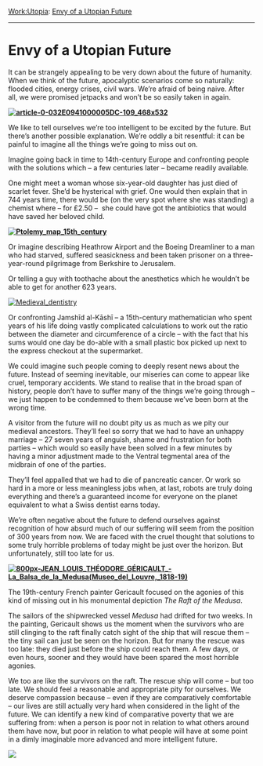 [Work:](https://www.theschooloflife.com/thebookoflife/category/work/)[Utopia](https://www.theschooloflife.com/thebookoflife/category/work/utopia/): [Envy of a Utopian Future](https://www.theschooloflife.com/thebookoflife/envy-of-the-future/)

* * *

# Envy of a Utopian Future

It can be strangely appealing to be very down about the future of humanity. When we think of the future, apocalyptic scenarios come so naturally: flooded cities, energy crises, civil wars. We’re afraid of being naive. After all, we were promised jetpacks and won’t be so easily taken in again.

**[![article-0-032E0941000005DC-109_468x532](https://www.theschooloflife.com/thebookoflife/wp-content/uploads/2015/07/article-0-032E0941000005DC-109_468x532.jpg)](http://www.thebookoflife.org/wp-content/uploads/2015/07/article-0-032E0941000005DC-109_468x532.jpg)**

We like to tell ourselves we’re too intelligent to be excited by the future. But there’s another possible explanation. We’re oddly a bit resentful: it can be painful to imagine all the things we’re going to miss out on.

Imagine going back in time to 14th-century Europe and confronting people with the solutions which – a few centuries later – became readily available.

One might meet a woman whose six-year-old daughter has just died of scarlet fever. She’d be hysterical with grief. One would then explain that in 744 years time, there would be (on the very spot where she was standing) a chemist where – for £2.50 – &nbsp;she could have got the antibiotics that would have saved her beloved child.

**[![Ptolemy_map_15th_century](https://www.theschooloflife.com/thebookoflife/wp-content/uploads/2015/07/Ptolemy_map_15th_century.jpg)](http://www.thebookoflife.org/wp-content/uploads/2015/07/Ptolemy_map_15th_century.jpg)**

Or imagine describing Heathrow Airport and the Boeing Dreamliner to a man who had starved, suffered seasickness and been taken prisoner on a three-year-round pilgrimage from Berkshire to Jerusalem.

Or telling a guy with toothache about the anesthetics which he wouldn’t be able to get for another 623 years.

[![Medieval_dentistry](https://www.theschooloflife.com/thebookoflife/wp-content/uploads/2015/07/Medieval_dentistry.jpg)](http://www.thebookoflife.org/wp-content/uploads/2015/07/Medieval_dentistry.jpg)

Or confronting Jamshīd al-Kāshī – a 15th-century mathematician who spent years of his life doing vastly complicated calculations to work out the ratio between the diameter and circumference of a circle – with the fact that his sums would one day be do-able with a small plastic box picked up next to the express checkout at the supermarket.

We could imagine such people coming to deeply resent news about the future. Instead of seeming inevitable, our miseries can come to appear like cruel, temporary accidents. We stand to realise that in the broad span of history, people don’t have to suffer many of the things we’re going through – we just happen to be condemned to them because we’ve been born at the wrong time.

A visitor from the future will no doubt pity us as much as we pity our medieval ancestors. They’ll feel so sorry that we had to have an unhappy marriage – 27 seven years of anguish, shame and frustration for both parties – which would so easily have been solved in a few minutes by having a minor adjustment made to the Ventral tegmental area of the midbrain of one of the parties.

They’ll feel appalled that we had to die of pancreatic cancer. Or work so hard in a more or less meaningless jobs when, at last, robots are truly doing everything and there’s a guaranteed income for everyone on the planet equivalent to what a Swiss dentist earns today.

We’re often negative about the future to defend ourselves against recognition of how absurd much of our suffering will seem from the position of 300 years from now. We are faced with the cruel thought that solutions to some truly horrible problems of today might be just over the horizon. But unfortunately, still too late for us.

**[![800px-JEAN_LOUIS_THÉODORE_GÉRICAULT_-_La_Balsa_de_la_Medusa_(Museo_del_Louvre,_1818-19)](https://www.theschooloflife.com/thebookoflife/wp-content/uploads/2015/07/800px-JEAN_LOUIS_TH%C3%89ODORE_G%C3%89RICAULT_-_La_Balsa_de_la_Medusa_Museo_del_Louvre_1818-19.jpg)](http://www.thebookoflife.org/wp-content/uploads/2015/07/800px-JEAN_LOUIS_TH%C3%89ODORE_G%C3%89RICAULT_-_La_Balsa_de_la_Medusa_Museo_del_Louvre_1818-19.jpg)**

The 19th-century French painter Gericault focused on the agonies of this kind of missing out in his monumental depiction _The Raft of the Medusa_.

The sailors of the shipwrecked vessel _Medusa_ had drifted for two weeks. In the painting, Gericault shows us the moment when the survivors who are still clinging to the raft finally catch sight of the ship that will rescue them – the tiny sail can just be seen on the horizon. But for many the rescue was too late: they died just before the ship could reach them. A few days, or even hours, sooner and they would have been spared the most horrible agonies.

We too are like the survivors on the raft. The rescue ship will come – but too late. We should feel a reasonable and appropriate pity for ourselves. We deserve compassion because – even if they are comparatively comfortable – our lives are still actually very hard when considered in the light of the future. We can identify a new kind of comparative poverty that we are suffering from: when a person is poor not in relation to what others around them have now, but poor in relation to what people will have at some point in a dimly imaginable more advanced and more intelligent future.

[![](https://img.youtube.com/vi/_zn7uD3o1uQ/0.jpg)](https://www.youtube.com/embed/_zn7uD3o1uQ '')
